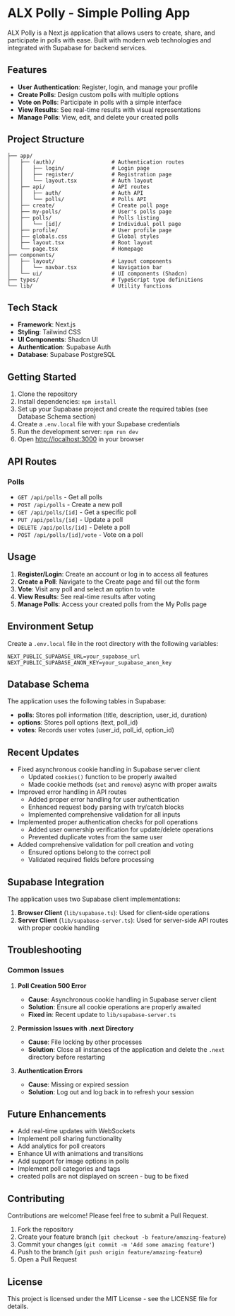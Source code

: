 # ALX Polly - Simple Polling App

ALX Polly is a Next.js application that allows users to create, share, and participate in polls with ease. Built with modern web technologies and integrated with Supabase for backend services.

## Features

- **User Authentication**: Register, login, and manage your profile
- **Create Polls**: Design custom polls with multiple options
- **Vote on Polls**: Participate in polls with a simple interface
- **View Results**: See real-time results with visual representations
- **Manage Polls**: View, edit, and delete your created polls

## Project Structure

```
├── app/
│   ├── (auth)/                  # Authentication routes
│   │   ├── login/               # Login page
│   │   ├── register/            # Registration page
│   │   └── layout.tsx           # Auth layout
│   ├── api/                     # API routes
│   │   ├── auth/                # Auth API
│   │   └── polls/               # Polls API
│   ├── create/                  # Create poll page
│   ├── my-polls/                # User's polls page
│   ├── polls/                   # Polls listing
│   │   └── [id]/                # Individual poll page
│   ├── profile/                 # User profile page
│   ├── globals.css              # Global styles
│   ├── layout.tsx               # Root layout
│   └── page.tsx                 # Homepage
├── components/
│   ├── layout/                  # Layout components
│   │   └── navbar.tsx           # Navigation bar
│   └── ui/                      # UI components (Shadcn)
├── types/                       # TypeScript type definitions
└── lib/                         # Utility functions
```

## Tech Stack

- **Framework**: Next.js
- **Styling**: Tailwind CSS
- **UI Components**: Shadcn UI
- **Authentication**: Supabase Auth
- **Database**: Supabase PostgreSQL

## Getting Started

1. Clone the repository
2. Install dependencies: `npm install`
3. Set up your Supabase project and create the required tables (see Database Schema section)
4. Create a `.env.local` file with your Supabase credentials
5. Run the development server: `npm run dev`
6. Open [http://localhost:3000](http://localhost:3000) in your browser

## API Routes

### Polls

- `GET /api/polls` - Get all polls
- `POST /api/polls` - Create a new poll
- `GET /api/polls/[id]` - Get a specific poll
- `PUT /api/polls/[id]` - Update a poll
- `DELETE /api/polls/[id]` - Delete a poll
- `POST /api/polls/[id]/vote` - Vote on a poll

## Usage

1. **Register/Login**: Create an account or log in to access all features
2. **Create a Poll**: Navigate to the Create page and fill out the form
3. **Vote**: Visit any poll and select an option to vote
4. **View Results**: See real-time results after voting
5. **Manage Polls**: Access your created polls from the My Polls page

## Environment Setup

Create a `.env.local` file in the root directory with the following variables:

```
NEXT_PUBLIC_SUPABASE_URL=your_supabase_url
NEXT_PUBLIC_SUPABASE_ANON_KEY=your_supabase_anon_key
```

## Database Schema

The application uses the following tables in Supabase:

- **polls**: Stores poll information (title, description, user_id, duration)
- **options**: Stores poll options (text, poll_id)
- **votes**: Records user votes (user_id, poll_id, option_id)

## Recent Updates

- Fixed asynchronous cookie handling in Supabase server client
  - Updated `cookies()` function to be properly awaited
  - Made cookie methods (`set` and `remove`) async with proper awaits
- Improved error handling in API routes
  - Added proper error handling for user authentication
  - Enhanced request body parsing with try/catch blocks
  - Implemented comprehensive validation for all inputs
- Implemented proper authentication checks for poll operations
  - Added user ownership verification for update/delete operations
  - Prevented duplicate votes from the same user
- Added comprehensive validation for poll creation and voting
  - Ensured options belong to the correct poll
  - Validated required fields before processing

## Supabase Integration

The application uses two Supabase client implementations:

1. **Browser Client** (`lib/supabase.ts`): Used for client-side operations
2. **Server Client** (`lib/supabase-server.ts`): Used for server-side API routes with proper cookie handling

## Troubleshooting

### Common Issues

1. **Poll Creation 500 Error**
   - **Cause**: Asynchronous cookie handling in Supabase server client
   - **Solution**: Ensure all cookie operations are properly awaited
   - **Fixed in**: Recent update to `lib/supabase-server.ts`

2. **Permission Issues with .next Directory**
   - **Cause**: File locking by other processes
   - **Solution**: Close all instances of the application and delete the `.next` directory before restarting

3. **Authentication Errors**
   - **Cause**: Missing or expired session
   - **Solution**: Log out and log back in to refresh your session

## Future Enhancements

- Add real-time updates with WebSockets
- Implement poll sharing functionality
- Add analytics for poll creators
- Enhance UI with animations and transitions
- Add support for image options in polls
- Implement poll categories and tags
- created polls are not displayed on screen - bug to be fixed

## Contributing

Contributions are welcome! Please feel free to submit a Pull Request.

1. Fork the repository
2. Create your feature branch (`git checkout -b feature/amazing-feature`)
3. Commit your changes (`git commit -m 'Add some amazing feature'`)
4. Push to the branch (`git push origin feature/amazing-feature`)
5. Open a Pull Request

## License

This project is licensed under the MIT License - see the LICENSE file for details.
